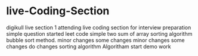 
# live-Coding-Section
digikull live section 1
attending live coding section for interview preparation 
simple question 
started leet code simple
two sum of array 
sorting algorithm 
bubble sort method.
minor changes
some changes
minor changes
some changes
do changes
sorting algorithm 
Algoritham start
demo work
